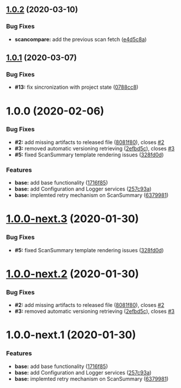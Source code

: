 ## [1.0.2](https://github.com/cxpsemea/cxsast_custom_reporting/compare/v1.0.1...v1.0.2) (2020-03-10)


### Bug Fixes

* **scancompare:** add the previous scan fetch ([e4d5c8a](https://github.com/cxpsemea/cxsast_custom_reporting/commit/e4d5c8aa335c357c1210d229bbb979e331c78d95))

## [1.0.1](https://github.com/cxpsemea/cxsast_custom_reporting/compare/v1.0.0...v1.0.1) (2020-03-07)


### Bug Fixes

* **#13:** fix sincronization with project state ([0788cc8](https://github.com/cxpsemea/cxsast_custom_reporting/commit/0788cc8def8c5858cf87a03161f78bed0083e72e))

# 1.0.0 (2020-02-06)


### Bug Fixes

* **#2:** add missing artifacts to released file ([8081f80](https://github.com/cxpsemea/cxsast_custom_reporting/commit/8081f80d272177f4c9a47c7080e9374d52a3edd9)), closes [#2](https://github.com/cxpsemea/cxsast_custom_reporting/issues/2)
* **#3:** removed automatic versioning retrieving ([2efbd5c](https://github.com/cxpsemea/cxsast_custom_reporting/commit/2efbd5c8282163431f099d45304cb387c932acd3)), closes [#3](https://github.com/cxpsemea/cxsast_custom_reporting/issues/3)
* **#5:** fixed ScanSummary template rendering issues ([328fd0d](https://github.com/cxpsemea/cxsast_custom_reporting/commit/328fd0d0125455b252364ebd82c326e8f54eeb81))


### Features

* **base:** add base functionality ([1716f85](https://github.com/cxpsemea/cxsast_custom_reporting/commit/1716f85f26f37d50018cc0500b70e541f1428ef0))
* **base:** add Configuration and Logger services ([257c93a](https://github.com/cxpsemea/cxsast_custom_reporting/commit/257c93a6c996c8c9c12255d9744787f338761c48))
* **base:** implemted retry mechanism on ScanSummary ([6379981](https://github.com/cxpsemea/cxsast_custom_reporting/commit/6379981929ae277967753b7bd0d683a7010b5ea3))

# [1.0.0-next.3](https://github.com/cxpsemea/cxsast_custom_reporting/compare/v1.0.0-next.2...v1.0.0-next.3) (2020-01-30)


### Bug Fixes

* **#5:** fixed ScanSummary template rendering issues ([328fd0d](https://github.com/cxpsemea/cxsast_custom_reporting/commit/328fd0d0125455b252364ebd82c326e8f54eeb81))

# [1.0.0-next.2](https://github.com/cxpsemea/cxsast_custom_reporting/compare/v1.0.0-next.1...v1.0.0-next.2) (2020-01-30)


### Bug Fixes

* **#2:** add missing artifacts to released file ([8081f80](https://github.com/cxpsemea/cxsast_custom_reporting/commit/8081f80d272177f4c9a47c7080e9374d52a3edd9)), closes [#2](https://github.com/cxpsemea/cxsast_custom_reporting/issues/2)
* **#3:** removed automatic versioning retrieving ([2efbd5c](https://github.com/cxpsemea/cxsast_custom_reporting/commit/2efbd5c8282163431f099d45304cb387c932acd3)), closes [#3](https://github.com/cxpsemea/cxsast_custom_reporting/issues/3)

# 1.0.0-next.1 (2020-01-30)


### Features

* **base:** add base functionality ([1716f85](https://github.com/cxpsemea/cxsast_custom_reporting/commit/1716f85f26f37d50018cc0500b70e541f1428ef0))
* **base:** add Configuration and Logger services ([257c93a](https://github.com/cxpsemea/cxsast_custom_reporting/commit/257c93a6c996c8c9c12255d9744787f338761c48))
* **base:** implemted retry mechanism on ScanSummary ([6379981](https://github.com/cxpsemea/cxsast_custom_reporting/commit/6379981929ae277967753b7bd0d683a7010b5ea3))
